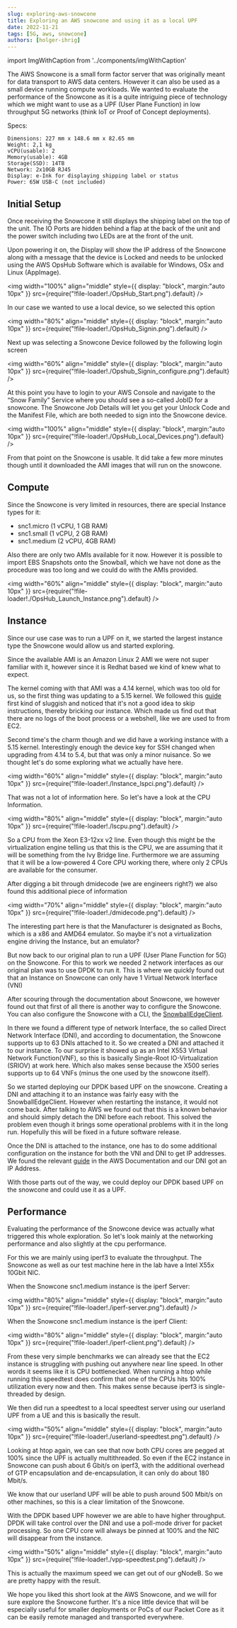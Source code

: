 ```yaml
---
slug: exploring-aws-snowcone
title: Exploring an AWS snowcone and using it as a local UPF
date: 2022-11-21
tags: [5G, aws, snowcone]
authors: [holger-ihrig]
---
```


import ImgWithCaption from '../components/imgWithCaption'


The AWS Snowcone is a small form factor server that was originally meant for data transport to AWS data centers. 
However it can also be used as a small device running compute workloads. We wanted to evaluate the performance of the 
Snowcone as it is a quite intriguing piece of technology which we might want to use as a UPF (User Plane Function) in low
throughput 5G networks (think IoT or Proof of Concept deployments).

<!--truncate-->

Specs:
```
Dimensions: 227 mm x 148.6 mm x 82.65 mm
Weight: 2,1 kg
vCPU(usable): 2
Memory(usable): 4GB
Storage(SSD): 14TB
Network: 2x10GB RJ45
Display: e-Ink for displaying shipping label or status
Power: 65W USB-C (not included)
```

## Initial Setup

Once receiving the Snowcone it still displays the shipping label on the top of the unit. The IO Ports are hidden behind 
a flap at the back of the unit and the power switch including two LEDs are at the front of the unit.

Upon powering it on, the Display will show the IP address of the Snowcone along with a message that the device is Locked
and needs to be unlocked using the AWS OpsHub Software which is available for Windows, OSx and Linux (AppImage).

<img
width="100%"
align="middle"
style={{
display: "block",
margin:"auto 10px"
}}
src={require("!file-loader!./OpsHub_Start.png").default}
/>

In our case we wanted to use a local device, so we selected this option

<img
width="80%"
align="middle"
style={{
display: "block",
margin:"auto 10px"
}}
src={require("!file-loader!./OpsHub_Signin.png").default}
/>

Next up was selecting a Snowcone Device followed by the following login screen

<img
width="60%"
align="middle"
style={{
display: "block",
margin:"auto 10px"
}}
src={require("!file-loader!./Opshub_Signin_configure.png").default}
/>

At this point you have to login to your AWS Console and navigate to the “Snow Family” Service where you should see 
a so-called JobID for a snowcone. The Snowcone Job Details will let you get your Unlock Code and the Manifest File, 
which are both needed to sign into the Snowcone device.

<img
width="100%"
align="middle"
style={{
display: "block",
margin:"auto 10px"
}}
src={require("!file-loader!./OpsHub_Local_Devices.png").default}
/>

From that point on the Snowcone is usable. It did take a few more minutes though until it downloaded the AMI images 
that will run on the snowcone.

## Compute

Since the Snowcone is very limited in resources, there are special Instance types for it:
- snc1.micro (1 vCPU, 1 GB RAM)
- snc1.small (1 vCPU, 2 GB RAM)
- snc1.medium (2 vCPU, 4GB RAM)

Also there are only two AMIs available for it now. However it is possible to import EBS Snapshots onto the Snowball, 
which we have not done as the procedure was too long and we could do with the AMIs provided.

<img
width="60%"
align="middle"
style={{
display: "block",
margin:"auto 10px"
}}
src={require("!file-loader!./OpsHub_Launch_Instance.png").default}
/>

## Instance

Since our use case was to run a UPF on it, we started the largest instance type the Snowcone would allow us and 
started exploring.

Since the available AMI is an Amazon Linux 2 AMI we were not super familiar with it, however since it is Redhat based 
we kind of knew what to expect.

The kernel coming with that AMI was a 4.14 kernel, which was too old for us, so the first thing was updating to 
a 5.15 kernel. We followed this [guide](https://aws.amazon.com/premiumsupport/knowledge-center/amazon-linux-2-kernel-upgrade/) 
first kind of sluggish and noticed that it's not a good idea to skip instructions, thereby bricking our instance. 
Which made us find out that there are no logs of the boot process or a webshell, like we are used to from EC2.

Second time's the charm though and we did have a working instance with a 5.15 kernel. Interestingly enough the 
device key for SSH changed when upgrading from 4.14 to 5.4, but that was only a minor nuisance.
So we thought let's do some exploring what we actually have here.

<img
width="60%"
align="middle"
style={{
display: "block",
margin:"auto 10px"
}}
src={require("!file-loader!./Instance_lspci.png").default}
/>

That was not a lot of information here. So let's have a look at the CPU Information.

<img
width="80%"
align="middle"
style={{
display: "block",
margin:"auto 10px"
}}
src={require("!file-loader!./lscpu.png").default}
/>

So a CPU from the Xeon E3-12xx v2 line. Even though this might be the virtualization engine telling us that this is 
the CPU, we are assuming that it will be something from the Ivy Bridge line. Furthermore we are assuming that it will 
be a low-powered 4 Core CPU working there, where only 2 CPUs are available for the consumer.

After digging a bit through dmidecode (we are engineers right?) we also found this additional piece of information

<img
width="70%"
align="middle"
style={{
display: "block",
margin:"auto 10px"
}}
src={require("!file-loader!./dmidecode.png").default}
/>

The interesting part here is that the Manufacturer is designated as Bochs, which is a x86 and AMD64 emulator. 
So maybe it's not a virtualization engine driving the Instance, but an emulator?

But now back to our original plan to run a UPF (User Plane Function for 5G) on the Snowcone. For this to work we 
needed 2 network interfaces as our original plan was to use DPDK to run it. This is where we quickly found out that 
an Instance on Snowcone can only have 1 Virtual Network Interface (VNI)

After scouring through the documentation about Snowcone, we however found out that first of all there is another way 
to configure the Snowcone. You can also configure the Snowcone with a CLI, the [SnowballEdgeClient](https://aws.amazon.com/snowball/resources/).

In there we found a different type of network Interface, the so called Direct Network Interface (DNI), and according 
to documentation, the Snowcone supports up to 63 DNIs attached to it.
So we created a DNI and attached it to our instance.
To our surprise it showed up as an Intel X553 Virtual Network Function(VNF), so this is basically 
Single-Root IO-Virtualization (SRIOV) at work here. Which also makes sense because the X500 series supports up 
to 64 VNFs (minus the one used by the snowcone itself).

So we started deploying our DPDK based UPF on the snowcone. Creating a DNI and attaching it to an instance was fairly 
easy with the SnowballEdgeClient. However when restarting the instance, it would not come back. After talking to AWS 
we found out that this is a known behavior and should simply detach the DNI before each reboot. This solved the problem 
even though it brings some operational problems with it in the long run. Hopefully this will be fixed in a future 
software release.

Once the DNI is attached to the instance, one has to do some additional configuration on the instance for both 
the VNI and DNI to get IP addresses. We found the relevant [guide](https://docs.aws.amazon.com/snowball/latest/developer-guide/network-config-ec2.html) 
in the AWS Documentation and our DNI got an IP Address.

With those parts out of the way, we could deploy our DPDK based UPF on the snowcone and could use it as a UPF.

## Performance

Evaluating the performance of the Snowcone device was actually what triggered this whole exploration. So let's look mainly at the networking performance and also slightly at the cpu performance.

For this we are mainly using iperf3 to evaluate the throughput. The Snowcone as well as our test machine here in the lab have a Intel X55x 10Gbit NIC.

When the Snowcone snc1.medium instance is the iperf Server:

<img
width="80%"
align="middle"
style={{
display: "block",
margin:"auto 10px"
}}
src={require("!file-loader!./iperf-server.png").default}
/>

When the Snowcone snc1.medium instance is the iperf Client:

<img
width="80%"
align="middle"
style={{
display: "block",
margin:"auto 10px"
}}
src={require("!file-loader!./iperf-client.png").default}
/>

From these very simple benchmarks we can already see that the EC2 instance is struggling with pushing out anywhere 
near line speed. In other words it seems like it is CPU bottlenecked. When running a htop while running this speedtest 
does confirm that one of the CPUs hits 100% utilization every now and then. This makes sense because iperf3 is 
single-threaded by design.

We then did run a speedtest to a local speedtest server using our userland UPF from a UE and this is basically 
the result.

<img
width="50%"
align="middle"
style={{
display: "block",
margin:"auto 10px"
}}
src={require("!file-loader!./userland-speedtest.png").default}
/>

Looking at htop again, we can see that now both CPU cores are pegged at 100% since the UPF is actually multithreaded. 
So even if the EC2 instance in Snowcone can push about 6 Gbit/s on iperf3, with the additional overhead of 
GTP encapsulation and de-encapsulation, it can only do about 180 Mbit/s.

We know that our userland UPF will be able to push around 500 Mbit/s on other machines, so this is a clear limitation 
of the Snowcone.

With the DPDK based UPF however we are able to have higher throughput. DPDK will take control over the DNI and use 
a poll-mode driver for packet processing. So one CPU core will always be pinned at 100% and the NIC will 
disappear from the instance.

<img
width="50%"
align="middle"
style={{
display: "block",
margin:"auto 10px"
}}
src={require("!file-loader!./vpp-speedtest.png").default}
/>

This is actually the maximum speed we can get out of our gNodeB. So we are pretty happy with the result.

We hope you liked this short look at the AWS Snowcone, and we will for sure explore the Snowcone further. It's a 
nice little device that will be especially useful for smaller deployments or PoCs of our Packet Core as it can be easily 
remote managed and transported everywhere.